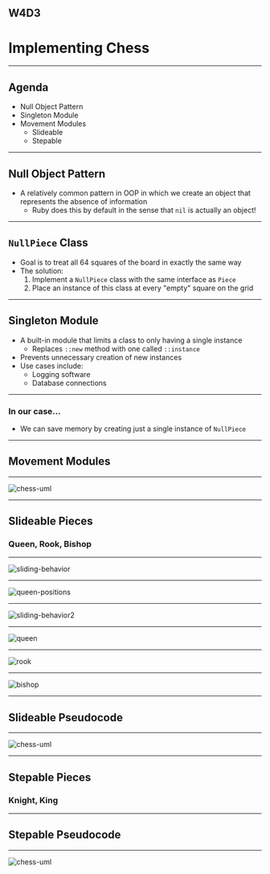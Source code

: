 
## W4D3
# Implementing Chess

---

## Agenda

  + Null Object Pattern
  + Singleton Module
  + Movement Modules
  	+ Slideable
    + Stepable

---

## Null Object Pattern

+ A relatively common pattern in OOP in which we create an object that represents the absence of information
	+ Ruby does this by default in the sense that `nil` is actually an object!
  
---

## `NullPiece` Class

+ Goal is to treat all 64 squares of the board in exactly the same way
+ The solution:
	1. Implement a `NullPiece` class with the same interface as `Piece`
  2. Place an instance of this class at every "empty" square on the grid
  
---

## Singleton Module

+ A built-in module that limits a class to only having a single instance
	+ Replaces `::new` method with one called `::instance`
+ Prevents unnecessary creation of new instances
+ Use cases include:
	+ Logging software
  + Database connections

---

### In our case...

+ We can save memory by creating just a single instance of `NullPiece`

---

## Movement Modules

---

![chess-uml](https://aa-ch-lecture-assets.s3.us-west-1.amazonaws.com/ruby/mini-chess-modules/chess_piece_UML.jpg)

---

## Slideable Pieces

### Queen, Rook, Bishop

---

![sliding-behavior](https://aa-ch-lecture-assets.s3.us-west-1.amazonaws.com/ruby/mini-chess-modules/sliding-behavior.jpg)

---

![queen-positions](https://aa-ch-lecture-assets.s3.us-west-1.amazonaws.com/ruby/mini-chess-modules/queen-positions.jpg)

---

![sliding-behavior2](https://aa-ch-lecture-assets.s3.us-west-1.amazonaws.com/ruby/mini-chess-modules/sliding-behavior2.jpg)

---

![queen](https://aa-ch-lecture-assets.s3.us-west-1.amazonaws.com/ruby/mini-chess-modules/queen.jpg)

---

![rook](https://aa-ch-lecture-assets.s3.us-west-1.amazonaws.com/ruby/mini-chess-modules/rook.jpg)

---

![bishop](https://aa-ch-lecture-assets.s3.us-west-1.amazonaws.com/ruby/mini-chess-modules/bishop.jpg)

---

## Slideable Pseudocode

---

![chess-uml](https://aa-ch-lecture-assets.s3.us-west-1.amazonaws.com/ruby/mini-chess-modules/chess_piece_UML.jpg)

---

## Stepable Pieces

### Knight, King

---

## Stepable Pseudocode

---

![chess-uml](https://aa-ch-lecture-assets.s3.us-west-1.amazonaws.com/ruby/mini-chess-modules/chess_piece_UML.jpg)

